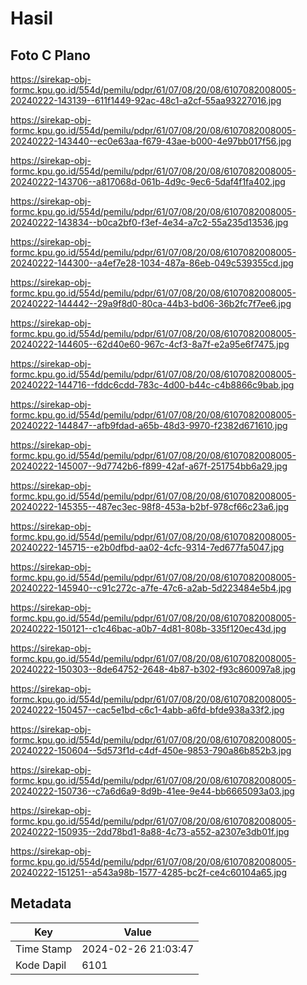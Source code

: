 # Hasil

## Foto C Plano

https://sirekap-obj-formc.kpu.go.id/554d/pemilu/pdpr/61/07/08/20/08/6107082008005-20240222-143139--611f1449-92ac-48c1-a2cf-55aa93227016.jpg

https://sirekap-obj-formc.kpu.go.id/554d/pemilu/pdpr/61/07/08/20/08/6107082008005-20240222-143440--ec0e63aa-f679-43ae-b000-4e97bb017f56.jpg

https://sirekap-obj-formc.kpu.go.id/554d/pemilu/pdpr/61/07/08/20/08/6107082008005-20240222-143706--a817068d-061b-4d9c-9ec6-5daf4f1fa402.jpg

https://sirekap-obj-formc.kpu.go.id/554d/pemilu/pdpr/61/07/08/20/08/6107082008005-20240222-143834--b0ca2bf0-f3ef-4e34-a7c2-55a235d13536.jpg

https://sirekap-obj-formc.kpu.go.id/554d/pemilu/pdpr/61/07/08/20/08/6107082008005-20240222-144300--a4ef7e28-1034-487a-86eb-049c539355cd.jpg

https://sirekap-obj-formc.kpu.go.id/554d/pemilu/pdpr/61/07/08/20/08/6107082008005-20240222-144442--29a9f8d0-80ca-44b3-bd06-36b2fc7f7ee6.jpg

https://sirekap-obj-formc.kpu.go.id/554d/pemilu/pdpr/61/07/08/20/08/6107082008005-20240222-144605--62d40e60-967c-4cf3-8a7f-e2a95e6f7475.jpg

https://sirekap-obj-formc.kpu.go.id/554d/pemilu/pdpr/61/07/08/20/08/6107082008005-20240222-144716--fddc6cdd-783c-4d00-b44c-c4b8866c9bab.jpg

https://sirekap-obj-formc.kpu.go.id/554d/pemilu/pdpr/61/07/08/20/08/6107082008005-20240222-144847--afb9fdad-a65b-48d3-9970-f2382d671610.jpg

https://sirekap-obj-formc.kpu.go.id/554d/pemilu/pdpr/61/07/08/20/08/6107082008005-20240222-145007--9d7742b6-f899-42af-a67f-251754bb6a29.jpg

https://sirekap-obj-formc.kpu.go.id/554d/pemilu/pdpr/61/07/08/20/08/6107082008005-20240222-145355--487ec3ec-98f8-453a-b2bf-978cf66c23a6.jpg

https://sirekap-obj-formc.kpu.go.id/554d/pemilu/pdpr/61/07/08/20/08/6107082008005-20240222-145715--e2b0dfbd-aa02-4cfc-9314-7ed677fa5047.jpg

https://sirekap-obj-formc.kpu.go.id/554d/pemilu/pdpr/61/07/08/20/08/6107082008005-20240222-145940--c91c272c-a7fe-47c6-a2ab-5d223484e5b4.jpg

https://sirekap-obj-formc.kpu.go.id/554d/pemilu/pdpr/61/07/08/20/08/6107082008005-20240222-150121--c1c46bac-a0b7-4d81-808b-335f120ec43d.jpg

https://sirekap-obj-formc.kpu.go.id/554d/pemilu/pdpr/61/07/08/20/08/6107082008005-20240222-150303--8de64752-2648-4b87-b302-f93c860097a8.jpg

https://sirekap-obj-formc.kpu.go.id/554d/pemilu/pdpr/61/07/08/20/08/6107082008005-20240222-150457--cac5e1bd-c6c1-4abb-a6fd-bfde938a33f2.jpg

https://sirekap-obj-formc.kpu.go.id/554d/pemilu/pdpr/61/07/08/20/08/6107082008005-20240222-150604--5d573f1d-c4df-450e-9853-790a86b852b3.jpg

https://sirekap-obj-formc.kpu.go.id/554d/pemilu/pdpr/61/07/08/20/08/6107082008005-20240222-150736--c7a6d6a9-8d9b-41ee-9e44-bb6665093a03.jpg

https://sirekap-obj-formc.kpu.go.id/554d/pemilu/pdpr/61/07/08/20/08/6107082008005-20240222-150935--2dd78bd1-8a88-4c73-a552-a2307e3db01f.jpg

https://sirekap-obj-formc.kpu.go.id/554d/pemilu/pdpr/61/07/08/20/08/6107082008005-20240222-151251--a543a98b-1577-4285-bc2f-ce4c60104a65.jpg


## Metadata

| Key        | Value               |
| ---------- | ------------------- |
| Time Stamp | 2024-02-26 21:03:47 |
| Kode Dapil | 6101                |



